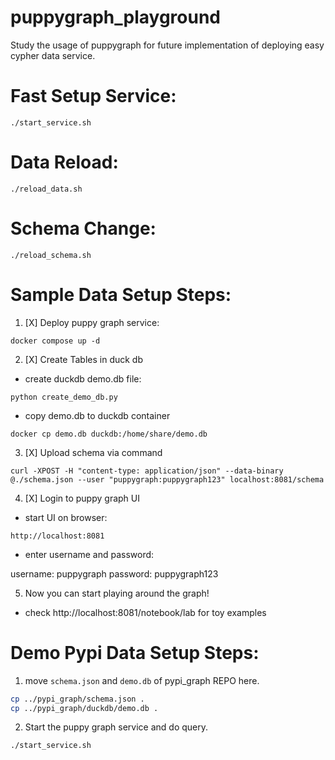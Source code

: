 # puppygraph_playground
Study the usage of puppygraph for future implementation of deploying easy cypher data service. 

# Fast Setup Service:

```
./start_service.sh
```

# Data Reload:
```
./reload_data.sh
```

# Schema Change:
```
./reload_schema.sh
```


# Sample Data Setup Steps:

1. [X] Deploy puppy graph service:
```
docker compose up -d
```

2. [X] Create Tables in duck db 

* create duckdb demo.db file: 

`python create_demo_db.py`

* copy demo.db to duckdb container

```
docker cp demo.db duckdb:/home/share/demo.db
```

3. [X] Upload schema via command

```
curl -XPOST -H "content-type: application/json" --data-binary @./schema.json --user "puppygraph:puppygraph123" localhost:8081/schema
```

4. [X] Login to puppy graph UI 

* start UI on browser:
```
http://localhost:8081
```

* enter username and password:

username: puppygraph
password: puppygraph123


5. Now you can start playing around the graph! 

* check http://localhost:8081/notebook/lab for toy examples


# Demo Pypi Data Setup Steps:

1. move `schema.json` and `demo.db` of pypi_graph REPO here. 


```bash
cp ../pypi_graph/schema.json .
cp ../pypi_graph/duckdb/demo.db .
```

2. Start the puppy graph service and do query.


```bash
./start_service.sh
```



